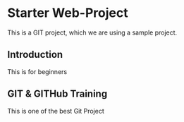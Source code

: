 # Starter Web-Project
This is a GIT project, which we are using a sample project.

## Introduction
This is for beginners

## GIT & GITHub Training
This is one of the best Git Project